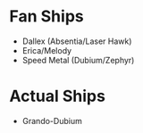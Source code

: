 <!-- TITLE: Ships -->
<!-- SUBTITLE: Let the love flow -->

# Fan Ships
* Dallex (Absentia/Laser Hawk)
* Erica/Melody
* Speed Metal (Dubium/Zephyr)
# Actual Ships
* Grando-Dubium